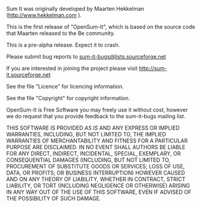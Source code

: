 Sum It was originally developed by Maarten Hekkelman (http://www.hekkelman.com ).

This is the first release of "OpenSum-It", which is based on the source code that Maarten released to the Be community.


This is a pre-alpha release. Expect it to crash.

Please submit bug reports to sum-it-bugs@lists.sourceforge.net

If you are interested in joining the project please visit http://sum-it.sourceforge.net


See the file "Licence" for licencing information.

See the file "Copyright" for copyright information.

OpenSum-It is Free Software you may freely use it without cost, however we do request that you provide feedback to the sum-it-bugs mailing list.


THIS SOFTWARE IS PROVIDED *AS IS* AND ANY EXPRESS OR IMPLIED WARRANTIES,
INCLUDING, BUT NOT LIMITED TO, THE IMPLIED WARRANTIES OF MERCHANTABILITY AND
FITNESS FOR A PARTICULAR PURPOSE ARE DISCLAIMED. IN NO EVENT SHALL
AUTHORS BE LIABLE FOR ANY DIRECT, INDIRECT, INCIDENTAL, SPECIAL,
EXEMPLARY, OR CONSEQUENTIAL DAMAGES (INCLUDING, BUT NOT LIMITED TO,
PROCUREMENT OF SUBSTITUTE GOODS OR SERVICES; LOSS OF USE, DATA, OR PROFITS;
OR BUSINESS INTERRUPTION) HOWEVER CAUSED AND ON ANY THEORY OF LIABILITY,
WHETHER IN CONTRACT, STRICT LIABILITY, OR TORT (INCLUDING NEGLIGENCE OR
OTHERWISE) ARISING IN ANY WAY OUT OF THE USE OF THIS SOFTWARE, EVEN IF
ADVISED OF THE POSSIBILITY OF SUCH DAMAGE. 
